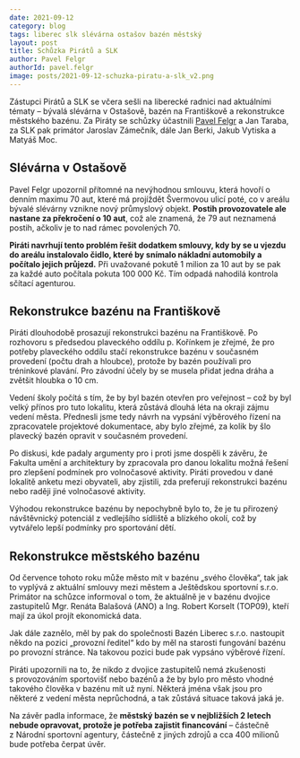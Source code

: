```yaml
---
date: 2021-09-12
category: blog
tags: liberec slk slévárna ostašov bazén městský
layout: post
title: Schůzka Pirátů a SLK
author: Pavel Felgr
authorId: pavel.felgr
image: posts/2021-09-12-schuzka-piratu-a-slk_v2.png
---
```


Zástupci Pirátů a SLK se včera sešli na liberecké radnici nad aktuálními tématy – bývalá slévárna v Ostašově, bazén na Františkově a rekonstrukce městského bazénu. Za Piráty se schůzky účastnili [Pavel Felgr](/lide/pavel-felgr) a Jan Taraba, za SLK pak primátor Jaroslav Zámečník, dále Jan Berki, Jakub Vytiska a Matyáš Moc.

## Slévárna v Ostašově

Pavel Felgr upozornil přítomné na nevýhodnou smlouvu, která hovoří o denním maximu 70 aut, které má projíždět Švermovou ulicí poté, co v areálu bývalé slévárny vznikne nový průmyslový objekt. __Postih provozovatele ale nastane za překročení o 10 aut__, což ale znamená, že 79 aut neznamená postih, ačkoliv je to nad rámec povolených 70.

__Piráti navrhují tento problém řešit dodatkem smlouvy, kdy by se u vjezdu do areálu instalovalo čidlo, které by snímalo nákladní automobily a počítalo jejich průjezd.__ Při uvažované pokutě 1 milion za 10 aut by se pak za každé auto počítala pokuta 100 000 Kč. Tím odpadá nahodilá kontrola sčítací agenturou.

## Rekonstrukce bazénu na Františkově

Piráti dlouhodobě prosazují rekonstrukci bazénu na Františkově. Po rozhovoru s předsedou plaveckého oddílu p. Kořínkem je zřejmé, že pro potřeby plaveckého oddílu stačí rekonstrukce bazénu v současném provedení (počtu drah a hloubce), protože by bazén používali pro tréninkové plavání. Pro závodní účely by se musela přidat jedna dráha a zvětšit hloubka o 10 cm.

Vedení školy počítá s tím, že by byl bazén otevřen pro veřejnost – což by byl velký přínos pro tuto lokalitu, která zůstává dlouhá léta na okraji zájmu vedení města. Přednesli jsme tedy návrh na vypsání výběrového řízení na zpracovatele projektové dokumentace, aby bylo zřejmé, za kolik by šlo plavecký bazén opravit v současném provedení.

Po diskusi, kde padaly argumenty pro i proti jsme dospěli k závěru, že Fakulta umění a architektury by zpracovala pro danou lokalitu možná řešení pro zlepšení podmínek pro volnočasové aktivity. Piráti provedou v dané lokalitě anketu mezi obyvateli, aby zjistili, zda preferují rekonstrukci bazénu nebo raději jiné volnočasové aktivity.

Výhodou rekonstrukce bazénu by nepochybně bylo to, že je tu přirozený návštěvnický potenciál z vedlejšího sídliště a blízkého okolí, což by vytvářelo lepší podmínky pro sportování dětí.

## Rekonstrukce městského bazénu

Od července tohoto roku může město mít v bazénu „svého člověka“, tak jak to vyplývá z aktuální smlouvy mezi městem a Ještědskou sportovní s.r.o. Primátor na schůzce informoval o tom, že aktuálně je v bazénu dvojice zastupitelů Mgr. Renáta Balašová (ANO) a Ing. Robert Korselt (TOP09), kteří mají za úkol projít ekonomická data.

Jak dále zaznělo, měl by pak do společnosti Bazén Liberec s.r.o. nastoupit někdo na pozici „provozní ředitel“ kdo by měl na starosti fungování bazénu po provozní stránce. Na takovou pozici bude pak vypsáno výběrové řízení.

Piráti upozornili na to, že nikdo z dvojice zastupitelů nemá zkušenosti s provozováním sportovišť nebo bazénů a že by bylo pro město vhodné takového člověka v bazénu mít už nyní. Některá jména však jsou pro některé z vedení města neprůchodná, a tak zůstává situace taková jaká je.

Na závěr padla informace, že __městský bazén se v nejbližších 2 letech nebude opravovat, protože je potřeba zajistit financování__ – částečně z Národní sportovní agentury, částečně z jiných zdrojů a cca 400 milionů bude potřeba čerpat úvěr.
